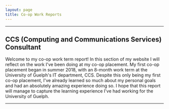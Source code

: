 ```yaml
---
layout: page
title: Co-op Work Reports
---
```

* * *
## CCS (Computing and Communications Services) Consultant
Welcome to my co-op work term report! In this section of my website I will reflect on the work I've been doing at my co-op placement. My first co-op placement began in summer 2018, with an 8-month work term at the University of Guelph's IT department, CCS. Despite this only being my first co-op placement, I've already learned so much about my personal goals and had an absolutely amazing experience doing so. I hope that this report will manage to capture the learning experience I've had working for the University of Guelph.




* * *
